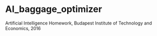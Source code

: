 # AI_baggage_optimizer
Artificial Intelligence Homework, Budapest Institute of Technology and Economics, 2016
